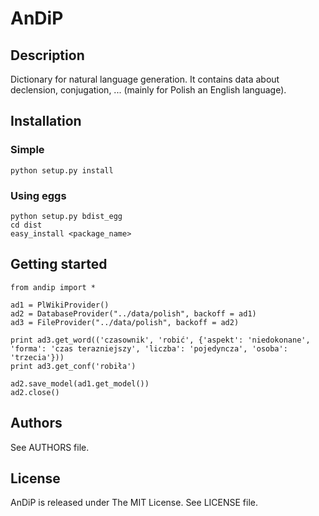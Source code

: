 AnDiP
=====

Description
-----------

Dictionary for natural language generation. It contains data about declension, 
conjugation, ... (mainly for Polish an English language).

Installation
------------

### Simple

    python setup.py install

### Using eggs

    python setup.py bdist_egg
    cd dist
    easy_install <package_name>

Getting started
---------------

    from andip import *

    ad1 = PlWikiProvider()
    ad2 = DatabaseProvider("../data/polish", backoff = ad1)
    ad3 = FileProvider("../data/polish", backoff = ad2)

    print ad3.get_word(('czasownik', 'robić', {'aspekt': 'niedokonane', 'forma': 'czas terazniejszy', 'liczba': 'pojedyncza', 'osoba': 'trzecia'}))
    print ad3.get_conf('robiła')

    ad2.save_model(ad1.get_model())
    ad2.close()

Authors
-------

See AUTHORS file.

License
-------

AnDiP is released under The MIT License. See LICENSE file.

